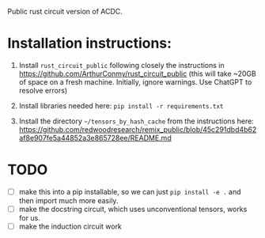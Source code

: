 Public rust circuit version of ACDC.

# Installation instructions:

1. Install `rust_circuit_public` following closely the instructions in https://github.com/ArthurConmy/rust_circuit_public (this will take ~20GB of space on a fresh machine. Initially, ignore warnings. Use ChatGPT to resolve errors)

2. Install libraries needed here: `pip install -r requirements.txt`

3. Install the directory `~/tensors_by_hash_cache` from the instructions here: https://github.com/redwoodresearch/remix_public/blob/45c291dbd4b62af8e907fe5a44852a3e865728ee/README.md

# TODO

- [ ] make this into a pip installable, so we can just `pip install -e .` and then import much more easily.
- [ ] make the docstring circuit, which uses unconventional tensors, works for us.
- [ ] make the induction circuit work